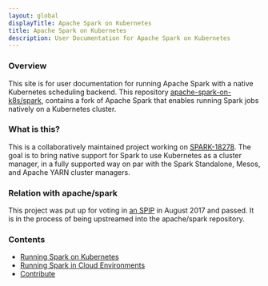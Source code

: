 ```yaml
---
layout: global
displayTitle: Apache Spark on Kubernetes
title: Apache Spark on Kubernetes
description: User Documentation for Apache Spark on Kubernetes
---
```


### Overview

This site is for user documentation for running Apache Spark with a native Kubernetes scheduling backend. 
This repository [apache-spark-on-k8s/spark](https://github.com/apache-spark-on-k8s/spark), 
contains a fork of Apache Spark that enables running Spark jobs natively on a Kubernetes cluster.

### What is this?

This is a collaboratively maintained project working on 
[SPARK-18278](https://issues.apache.org/jira/browse/SPARK-18278). 
The goal is to bring native support for Spark to use Kubernetes as a cluster manager, 
in a fully supported way on par with the Spark Standalone, Mesos, and Apache YARN cluster managers.

### Relation with apache/spark

This project was put up for voting in [an SPIP](http://apache-spark-developers-list.1001551.n3.nabble.com/SPIP-Spark-on-Kubernetes-td22147.html)
in August 2017 and passed. It is in the process of being
upstreamed into the apache/spark repository.


### Contents

* [Running Spark on Kubernetes](./running-on-kubernetes.html)
* [Running Spark in Cloud Environments](./running-on-kubernetes-cloud.html)
* [Contribute](./contribute.html)